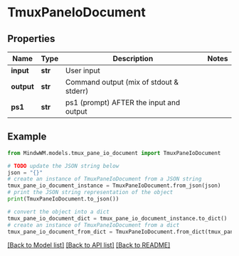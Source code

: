 # TmuxPaneIoDocument


## Properties

Name | Type | Description | Notes
------------ | ------------- | ------------- | -------------
**input** | **str** | User input | 
**output** | **str** | Command output (mix of stdout &amp; stderr) | 
**ps1** | **str** | ps1 (prompt) AFTER the input and output | 

## Example

```python
from MindwWM.models.tmux_pane_io_document import TmuxPaneIoDocument

# TODO update the JSON string below
json = "{}"
# create an instance of TmuxPaneIoDocument from a JSON string
tmux_pane_io_document_instance = TmuxPaneIoDocument.from_json(json)
# print the JSON string representation of the object
print(TmuxPaneIoDocument.to_json())

# convert the object into a dict
tmux_pane_io_document_dict = tmux_pane_io_document_instance.to_dict()
# create an instance of TmuxPaneIoDocument from a dict
tmux_pane_io_document_from_dict = TmuxPaneIoDocument.from_dict(tmux_pane_io_document_dict)
```
[[Back to Model list]](../README.md#documentation-for-models) [[Back to API list]](../README.md#documentation-for-api-endpoints) [[Back to README]](../README.md)



